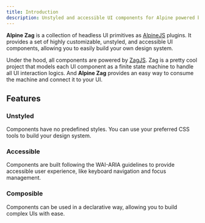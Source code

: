 ```yaml
---
title: Introduction
description: Unstyled and accessible UI components for Alpine powered by Zag.
---
```


**Alpine Zag** is a collection of headless UI primitives as [AlpineJS][alpinejs] plugins. It provides a set of highly customizable, unstyled, and accessible UI components,
allowing you to easily build your own design system.

Under the hood, all components are powered by [ZagJS][zagjs]. Zag is a pretty cool project that models each UI component as a finite state machine to handle all UI interaction logics.
And **Alpine Zag** provides an easy way to consume the machine and connect it to your UI.

## Features

### Unstyled

Components have no predefined styles. You can use your preferred CSS tools to build your design system.
### Accessible

Components are built following the WAI-ARIA guidelines to provide accessible user experience, like keyboard navigation and focus management.

### Composible

Components can be used in a declarative way, allowing you to build complex UIs with ease.

[alpinejs]: https://alpinejs.dev/
[zagjs]: https://zagjs.com/
